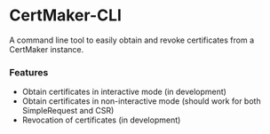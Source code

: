 # CertMaker-CLI
A command line tool to easily obtain and revoke certificates from a CertMaker instance.

### Features

- Obtain certificates in interactive mode (in development)
- Obtain certificates in non-interactive mode (should work for both SimpleRequest and CSR)
- Revocation of certificates (in development)
